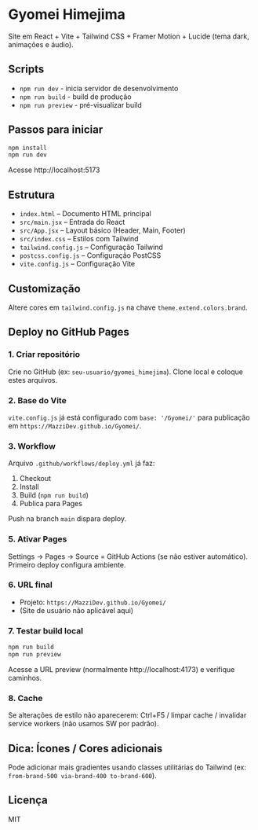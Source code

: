 # Gyomei Himejima

Site em React + Vite + Tailwind CSS + Framer Motion + Lucide (tema dark, animações e áudio).

## Scripts

- `npm run dev` - inicia servidor de desenvolvimento
- `npm run build` - build de produção
- `npm run preview` - pré-visualizar build

## Passos para iniciar

```bash
npm install
npm run dev
```

Acesse http://localhost:5173

## Estrutura

- `index.html` – Documento HTML principal
- `src/main.jsx` – Entrada do React
- `src/App.jsx` – Layout básico (Header, Main, Footer)
- `src/index.css` – Estilos com Tailwind
- `tailwind.config.js` – Configuração Tailwind
- `postcss.config.js` – Configuração PostCSS
- `vite.config.js` – Configuração Vite

## Customização

Altere cores em `tailwind.config.js` na chave `theme.extend.colors.brand`.

## Deploy no GitHub Pages

### 1. Criar repositório
Crie no GitHub (ex: `seu-usuario/gyomei_himejima`). Clone local e coloque estes arquivos.

### 2. Base do Vite
`vite.config.js` já está configurado com `base: '/Gyomei/'` para publicação em `https://MazziDev.github.io/Gyomei/`.

### 3. Workflow
Arquivo `.github/workflows/deploy.yml` já faz:
1. Checkout
2. Install
3. Build (`npm run build`)
4. Publica para Pages

Push na branch `main` dispara deploy.

### 5. Ativar Pages
Settings → Pages → Source = GitHub Actions (se não estiver automático). Primeiro deploy configura ambiente.

### 6. URL final
- Projeto: `https://MazziDev.github.io/Gyomei/`
- (Site de usuário não aplicável aqui)

### 7. Testar build local
```bash
npm run build
npm run preview
```
Acesse a URL preview (normalmente http://localhost:4173) e verifique caminhos.

### 8. Cache
Se alterações de estilo não aparecerem: Ctrl+F5 / limpar cache / invalidar service workers (não usamos SW por padrão).

## Dica: Ícones / Cores adicionais
Pode adicionar mais gradientes usando classes utilitárias do Tailwind (ex: `from-brand-500 via-brand-400 to-brand-600`).

## Licença

MIT
